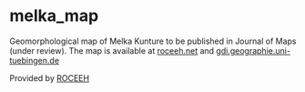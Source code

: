 # melka_map

Geomorphological map of Melka Kunture to be published in Journal of Maps (under review).
The map is available at <a href="roceeh.net/ethiopia_geomorphological_map" target="_blank">roceeh.net</a> and <a href="rhttp://gdi.geographie.uni-tuebingen.de/melka/geomorphology.html#14/8.7298/38.5996" target="_blank">gdi.geographie.uni-tuebingen.de</a>

Provided by [ROCEEH](http://www.roceeh.net/home/)
